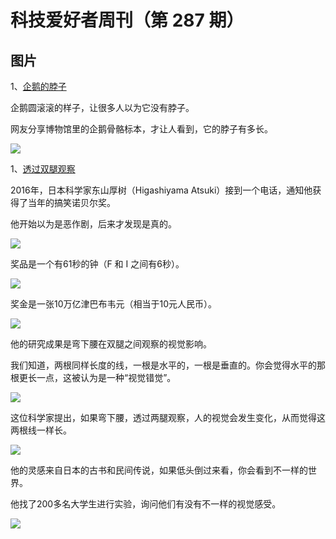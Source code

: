 # 科技爱好者周刊（第 287 期）

## 图片

1、[企鹅的脖子](https://www.sohu.com/a/439976084_120606430)

企鹅圆滚滚的样子，让很多人以为它没有脖子。

网友分享博物馆里的企鹅骨骼标本，才让人看到，它的脖子有多长。

![](https://cdn.beekka.com/blogimg/asset/202308/bg2023082201.webp)

1、[透过双腿观察](https://www.nippon.com/en/japan-topics/c12403/)

2016年，日本科学家东山厚树（Higashiyama Atsuki）接到一个电话，通知他获得了当年的搞笑诺贝尔奖。

他开始以为是恶作剧，后来才发现是真的。

![](https://cdn.beekka.com/blogimg/asset/202308/bg2023082503.webp)

奖品是一个有61秒的钟（F 和 I 之间有6秒）。

![](https://cdn.beekka.com/blogimg/asset/202308/bg2023082504.webp)

奖金是一张10万亿津巴布韦元（相当于10元人民币）。

![](https://cdn.beekka.com/blogimg/asset/202308/bg2023082505.webp)

他的研究成果是弯下腰在双腿之间观察的视觉影响。

我们知道，两根同样长度的线，一根是水平的，一根是垂直的。你会觉得水平的那根更长一点，这被认为是一种“视觉错觉”。

![](https://cdn.beekka.com/blogimg/asset/202308/bg2023082506.webp)

这位科学家提出，如果弯下腰，透过两腿观察，人的视觉会发生变化，从而觉得这两根线一样长。

![](https://cdn.beekka.com/blogimg/asset/202308/bg2023082507.webp)

他的灵感来自日本的古书和民间传说，如果低头倒过来看，你会看到不一样的世界。

他找了200多名大学生进行实验，询问他们有没有不一样的视觉感受。

![](https://cdn.beekka.com/blogimg/asset/202308/bg2023082508.webp)